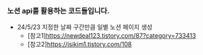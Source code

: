 ### 노션 api를 활용하는 코드들입니다.
- 24/5/23 지정한 날짜 구간만큼 일별 노션 페이지 생성
  - [참고1]<https://newdeal123.tistory.com/87?category=733413>
  - [참고2]<https://jsikim1.tistory.com/108>
